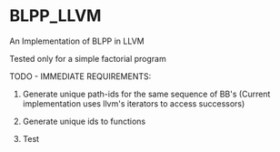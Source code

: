 # BLPP_LLVM
An Implementation of BLPP in LLVM

Tested only for a simple factorial program

TODO - IMMEDIATE REQUIREMENTS:

1) Generate unique path-ids for the same sequence of BB's (Current implementation uses llvm's iterators to access successors)

2) Generate unique ids to functions

3) Test

